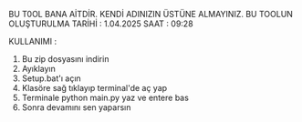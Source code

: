 BU T0OL BANA AİTDİR. KENDİ ADINIZIN ÜSTÜNE ALMAYINIZ. BU TOOLUN OLUŞTURULMA TARİHİ : 1.04.2025  SAAT : 09:28

KULLANIMI :
1) Bu zip dosyasını indirin
2) Ayıklayın
3) Setup.bat'ı açın
4) Klasöre sağ tıklayıp terminal'de aç yap
5) Terminale python main.py yaz ve entere bas
6) Sonra devamını sen yaparsın
